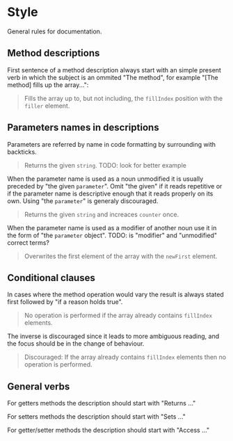 Style
=====
General rules for documentation.


Method descriptions
-------------------
First sentence of a method description always start with an simple present verb in which the subject is an ommited "The method", for example "[The method] fills up the array...":

> Fills the array up to, but not including, the `fillIndex` position with
the `filler` element.



Parameters names in descriptions
--------------------------------
Parameters are referred by name in code formatting by surrounding with backticks.

> Returns the given `string`.
TODO: look for better example

When the parameter name is used as a noun unmodified it is usually preceded by "the given `parameter`". Omit "the given" if it reads repetitive or if the parameter name is descriptive enough that it reads properly on its own. Using "the `parameter`" is generaly discouraged.

> Returns the given `string` and increaces `counter` once.

When the parameter name is used as a modifier of another noun use it in the form of "the `parameter` object".
TODO: is "modifier" and "unmodified" correct terms?

> Overwrites the first element of the array with the `newFirst` element.



Conditional clauses
-------------------
In cases where the method operation would vary the result is always stated first followed by "if a reason holds true".

> No operation is performed if the array already contains `fillIndex` elements.

The inverse is discouraged since it leads to more ambiguous reading, and the focus should be in the change of behaviour.

> Discouraged: If the array already contains `fillIndex` elements then no operation is performed.



General verbs
-------------
For getters methods the description should start with "Returns ..."

For setters methods the description should start with "Sets ..."

For getter/setter methods the description should start with "Access ..."
